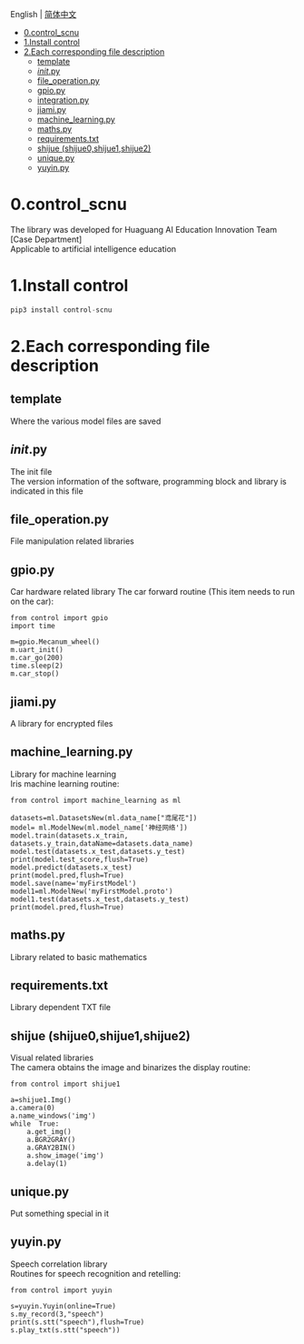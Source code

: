 English | [简体中文](README_cn.md)
- [0.control_scnu](#0control_scnu)
- [1.Install control](#1install-control)
- [2.Each corresponding file description](#2each-corresponding-file-description)
  - [template](#template)
  - [_init_.py](#initpy)
  - [file_operation.py](#file_operationpy)
  - [gpio.py](#gpiopy)
  - [integration.py](#integrationpy)
  - [jiami.py](#jiamipy)
  - [machine_learning.py](#machine_learningpy)
  - [maths.py](#mathspy)
  - [requirements.txt](#requirementstxt)
  - [shijue (shijue0,shijue1,shijue2)](#shijue-shijue0shijue1shijue2)
  - [unique.py](#uniquepy)
  - [yuyin.py](#yuyinpy)
# 0.control_scnu
The library was developed for Huaguang AI Education Innovation Team [Case Department]    
Applicable to artificial intelligence education

# 1.Install control
```python
pip3 install control-scnu
```

# 2.Each corresponding file description
## template
Where the various model files are saved

## _init_.py
The init file  
The version information of the software, programming block and library is indicated in this file

## file_operation.py
File manipulation related libraries

## gpio.py
Car hardware related library 
The car forward routine (This item needs to run on the car):
```
from control import gpio
import time

m=gpio.Mecanum_wheel()
m.uart_init()
m.car_go(200)
time.sleep(2)
m.car_stop()
```

## jiami.py
A library for encrypted files

## machine_learning.py
Library for machine learning    
Iris machine learning routine:
```
from control import machine_learning as ml

datasets=ml.DatasetsNew(ml.data_name["鸢尾花"])
model= ml.ModelNew(ml.model_name['神经网络'])
model.train(datasets.x_train, datasets.y_train,dataName=datasets.data_name)
model.test(datasets.x_test,datasets.y_test)
print(model.test_score,flush=True)
model.predict(datasets.x_test)
print(model.pred,flush=True)
model.save(name='myFirstModel')
model1=ml.ModelNew('myFirstModel.proto')
model1.test(datasets.x_test,datasets.y_test)
print(model.pred,flush=True)
```

## maths.py
Library related to basic mathematics

## requirements.txt
Library dependent TXT file

## shijue (shijue0,shijue1,shijue2)
Visual related libraries   
The camera obtains the image and binarizes the display routine:
```
from control import shijue1

a=shijue1.Img()
a.camera(0)
a.name_windows('img')
while  True:
    a.get_img()
    a.BGR2GRAY()
    a.GRAY2BIN()
    a.show_image('img')
    a.delay(1)
```

## unique.py
Put something special in it

## yuyin.py
Speech correlation library    
Routines for speech recognition and retelling:
```
from control import yuyin

s=yuyin.Yuyin(online=True) 
s.my_record(3,"speech")   
print(s.stt("speech"),flush=True)  
s.play_txt(s.stt("speech"))  
